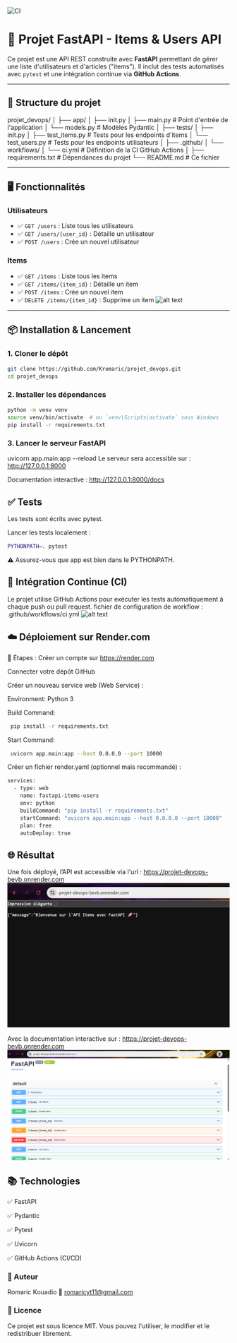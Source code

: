 ![CI](https://github.com/Kromaric/projet_devops/actions/workflows/ci.yml/badge.svg)


# 🚀 Projet FastAPI - Items & Users API

Ce projet est une API REST construite avec **FastAPI** permettant de gérer une liste d'utilisateurs et d'articles ("items"). Il inclut des tests automatisés avec `pytest` et une intégration continue via **GitHub Actions**.

---

## 🧱 Structure du projet

projet_devops/
│
├── app/
│ ├── init.py
│ ├── main.py # Point d'entrée de l'application
│ └── models.py # Modèles Pydantic
│
├── tests/
│ ├── init.py
│ ├── test_items.py # Tests pour les endpoints d'items
│ └── test_users.py # Tests pour les endpoints utilisateurs
│
├── .github/
│ └── workflows/
│ └── ci.yml # Définition de la CI GitHub Actions
│
├── requirements.txt # Dépendances du projet
└── README.md # Ce fichier


---

## 🖥️ Fonctionnalités

### Utilisateurs

- ✅ `GET /users` : Liste tous les utilisateurs
- ✅ `GET /users/{user_id}` : Détaille un utilisateur
- ✅ `POST /users` : Crée un nouvel utilisateur

### Items

- ✅ `GET /items` : Liste tous les items
- ✅ `GET /items/{item_id}` : Détaille un item
- ✅ `POST /items` : Crée un nouvel item
- ✅ `DELETE /items/{item_id}` : Supprime un item
![alt text](<Capture d'écran 2025-05-11 025548.png>)
---

## 📦 Installation & Lancement

### 1. Cloner le dépôt

```bash
git clone https://github.com/Kromaric/projet_devops.git
cd projet_devops
```
### 2. Installer les dépendances
```bash
python -m venv venv
source venv/bin/activate  # ou `venv\Scripts\activate` sous Windows
pip install -r requirements.txt
```
### 3. Lancer le serveur FastAPI

uvicorn app.main:app --reload
Le serveur sera accessible sur : http://127.0.0.1:8000

Documentation interactive : http://127.0.0.1:8000/docs

## ✅ Tests
Les tests sont écrits avec pytest.

Lancer les tests localement :
```bash
PYTHONPATH=. pytest
```
⚠️ Assurez-vous que app est bien dans le PYTHONPATH.

## 🔁 Intégration Continue (CI)
Le projet utilise GitHub Actions pour exécuter les tests automatiquement à chaque push ou pull request.
fichier de configuration de workflow : .github/workflows/ci.yml
![alt text](<Capture d'écran 2025-05-11 050557.png>)


## ☁️ Déploiement sur Render.com
📝 Étapes :
Créer un compte sur https://render.com

Connecter votre dépôt GitHub

Créer un nouveau service web (Web Service) :

Environment: Python 3

Build Command:
```bash
 pip install -r requirements.txt

```

Start Command:
```bash
 uvicorn app.main:app --host 0.0.0.0 --port 10000
```
Créer un fichier render.yaml (optionnel mais recommandé) :
```bash
services:
  - type: web
    name: fastapi-items-users
    env: python
    buildCommand: "pip install -r requirements.txt"
    startCommand: "uvicorn app.main:app --host 0.0.0.0 --port 10000"
    plan: free
    autoDeploy: true
```
## 🌐 Résultat
Une fois déployé, l’API est accessible via l'url :
https://projet-devops-bevb.onrender.com
![alt text](image.png)

Avec la documentation interactive sur :
https://projet-devops-bevb.onrender.com
![alt text](image-1.png)

## 📚 Technologies
✅ FastAPI

✅ Pydantic

✅ Pytest

✅ Uvicorn

✅ GitHub Actions (CI/CD)

### 🙌 Auteur
Romaric Kouadio
📧 romaricyt11@gmail.com

### 📄 Licence
Ce projet est sous licence MIT. Vous pouvez l'utiliser, le modifier et le redistribuer librement.